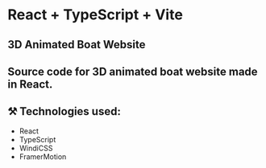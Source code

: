# React + TypeScript + Vite
## 3D Animated Boat Website
## Source code for 3D animated boat website made in React.

## ⚒️ Technologies used:

- React
- TypeScript
- WindiCSS
- FramerMotion
